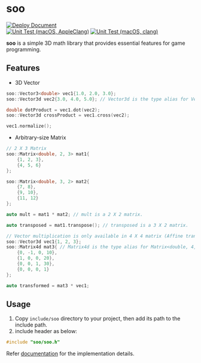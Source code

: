 # soo

[![Deploy Document](https://github.com/notchcamo/soo/actions/workflows/deploy_doxygen.yml/badge.svg)](https://github.com/notchcamo/soo/actions/workflows/deploy_doxygen.yml)  
[![Unit Test (macOS, AppleClang)](https://github.com/notchcamo/soo/actions/workflows/unit_test_macos_apple_clang.yml/badge.svg)](https://github.com/notchcamo/soo/actions/workflows/unit_test_macos_apple_clang.yml)
[![Unit Test (macOS, clang)](https://github.com/notchcamo/soo/actions/workflows/unit_test_macos_clang.yml/badge.svg)](https://github.com/notchcamo/soo/actions/workflows/unit_test_macos_clang.yml)  


**soo** is a simple 3D math library that provides essential features for game programming.  

## Features  
* 3D Vector
```c++
soo::Vector3<double> vec1{1.0, 2.0, 3.0};
soo::Vector3d vec2{3.0, 4.0, 5.0}; // Vector3d is the type alias for Vector3<double>.

double dotProduct = vec1.dot(vec2);
soo::Vector3d crossProduct = vec1.cross(vec2);

vec1.normalize();
```
* Arbitrary-size Matrix
```c++
// 2 X 3 Matrix
soo::Matrix<double, 2, 3> mat1{
    {1, 2, 3},
    {4, 5, 6}
};

soo::Matrix<double, 3, 2> mat2{
    {7, 8},
    {9, 10},
    {11, 12}
};

auto mult = mat1 * mat2; // mult is a 2 X 2 matrix.

auto transposed = mat1.transpose(); // transposed is a 3 X 2 matrix.

// Vector multiplication is only available in 4 X 4 matrix (Affine transformation)
soo::Vector3d vec1{1, 2, 3};
soo::Matrix4d mat3{ // Matrix4d is the type alias for Matrix<double, 4, 4>.
    {0, -1, 0, 10},
    {1, 0, 0, 20},
    {0, 0, 1, 30},
    {0, 0, 0, 1}
};

auto transformed = mat3 * vec1;
```

## Usage  
1. Copy `include/soo` directory to your project, then add its path to the include path.
2. include header as below:  
```c++
#include "soo/soo.h"
```

Refer [documentation](https://notchcamo.github.io/soo/) for the implementation details.